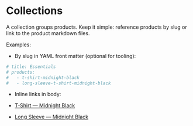 # Collections

A collection groups products. Keep it simple: reference products by slug or link to the product markdown files.

Examples:

- By slug in YAML front matter (optional for tooling):

```yaml
# title: Essentials
# products:
#   - t-shirt-midnight-black
#   - long-sleeve-t-shirt-midnight-black
```

- Inline links in body:

- [T‑Shirt — Midnight Black](../products/t-shirt-midnight-black.md)
- [Long Sleeve — Midnight Black](../products/long-sleeve-t-shirt-midnight-black.md)
